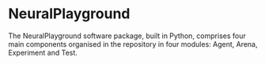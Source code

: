 # NeuralPlayground

The NeuralPlayground software package, built in Python, comprises four main components organised in the repository in four modules: Agent, Arena, Experiment and Test.
